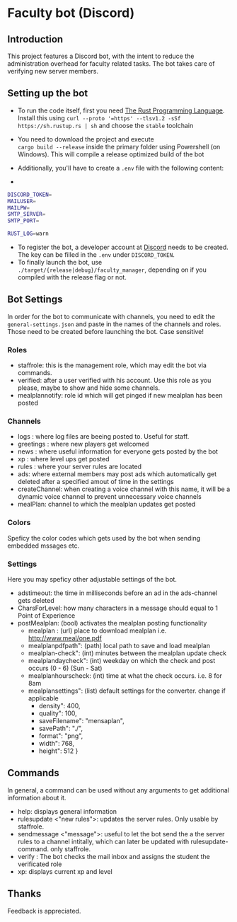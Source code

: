 # Faculty bot (Discord)

## Introduction

This project features a Discord bot, with the intent to reduce the administration overhead for faculty related tasks. The bot takes care of verifying new server members.

## Setting up the bot

- To run the code itself, first you need [The Rust Programming Language](https://rust-lang.org).
  Install this using `curl --proto '=https' --tlsv1.2 -sSf https://sh.rustup.rs | sh` and choose the `stable` toolchain
- You need to download the project and execute  
  `cargo build --release` inside the primary folder using Powershell (on Windows). This will compile a release optimized build of the bot


- Additionally, you'll have to create a `.env` file with the following content:
- 
```sh
DISCORD_TOKEN=
MAILUSER=
MAILPW=
SMTP_SERVER=
SMTP_PORT=

RUST_LOG=warn
```

- To register the bot, a developer account at [Discord](https://discord.com/developers/) needs to be created. The key can be filled in the `.env` under `DISCORD_TOKEN`.
- To finally launch the bot, use `./target/{release|debug}/faculty_manager`, depending on if you compiled with the release flag or not.

## Bot Settings

In order for the bot to communicate with channels, you need to edit the `general-settings.json` and paste in the names of the channels and roles. Those need to be created before launching the bot. Case sensitive!

### Roles

- staffrole: this is the management role, which may edit the bot via commands.  
- verified: after a user verified with his account. Use this role as you please, maybe to show and hide some channels.
- mealplannotify: role id which will get pinged if new mealplan has been posted

### Channels

- logs : where log files are beeing posted to. Useful for staff.
- greetings : where new players get welcomed
- news : where useful information for everyone gets posted by the bot
- xp : where level ups get posted
- rules : where your server rules are located
- ads: where external members may post ads which automatically get deleted after a specified amout of time in the settings
- createChannel: when creating a voice channel with this name, it will be a dynamic voice channel to prevent unnecessary voice channels
- mealPlan: channel to which the mealplan updates get posted

### Colors

Speficy the color codes which gets used by the bot when sending embedded mssages etc.

### Settings

Here you may speficy other adjustable settings of the bot.
- adstimeout: the time in milliseconds before an ad in the ads-channel gets deleted
- CharsForLevel: how many characters in a message should equal to 1 Point of Experience
- postMealplan: (bool) activates the mealplan posting functionality
	- mealplan : (url) place to download mealplan i.e. http://www.meal/one.pdf
    - mealplanpdfpath": (path) local path to save and load mealplan
    - mealplan-check": (int) minutes between the mealplan update check
    - mealplandaycheck": (int) weekday on which the check and post occurs (0 - 6) (Sun - Sat)
	- mealplanhourscheck: (int) time at what the check occurs. i.e. 8 for 8am
    - mealplansettings": (list) default settings for the converter. change if applicable
      - density": 400,
      - quality": 100,
      - saveFilename": "mensaplan",
      - savePath": "./",
      - format": "png",
      - width": 768,
      - height": 512
    }


## Commands

In general, a command can be used without any arguments to get additional information about it.

- help: displays general information
- rulesupdate <"new rules">: updates the server rules. Only usable by staffrole.
- sendmessage <channel name> <"message">: useful to let the bot send the a the server rules to a channel intitally, which can later be updated with rulesupdate-command. only staffrole.
- verify <student email>: The bot checks the mail inbox and assigns the student the verificated role
- xp: displays current xp and level

## Thanks

Feedback is appreciated.
